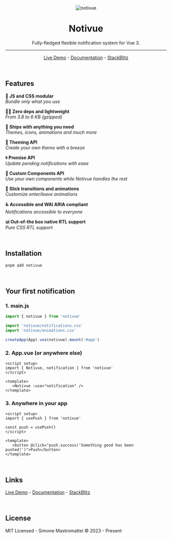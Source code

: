 <div align="center">

![notivue](https://i.ibb.co/4Mq5cnX/cover.png)

# Notivue

Fully-fledged flexible notification system for Vue 3.

---

[Live Demo](https://notivue.netlify.app/) - [Documentation]() - [StackBlitz]()

</div>

<br />

## Features

**🧬 JS and CSS modular**  
_Bundle only what you use_

**🧚‍♂️ Zero deps and lightweight**  
_From 3.8 to 6 KB (gzipped)_

**🔰 Ships with anything you need**  
_Themes, icons, animations and much more_

**💅 Theming API**  
_Create your own theme with a breeze_

**🌀 Promise API**  
_Update pending notifications with ease_

**🧩 Custom Components API**  
_Use your own components while Notivue handles the rest_

**🎢 Slick transitions and animations**  
_Customize enter/leave animations_

**♿️ Accessible and WAI ARIA compliant**  
_Notifications accessible to everyone_

**🕉 Out-of-the box native RTL support**  
_Pure CSS RTL support_

<br />

## Installation

```bash
pnpm add notivue
```

<br />

## Your first notification

### 1. main.js

```js
import { notivue } from 'notivue'

import 'notivue/notifications.css'
import 'notivue/animations.css'

createApp(App).use(notivue).mount('#app')
```

### 2. App.vue (or anywhere else)

```vue
<script setup>
import { Notivue, notification } from 'notivue'
</script>

<template>
   <Notivue :use="notification" />
</template>
```

### 3. Anywhere in your app

```vue
<script setup>
import { usePush } from 'notivue'

const push = usePush()
</script>

<template>
   <button @click="push.success('Something good has been pushed!')">Push</button>
</template>
```

<br />

## Links

[Live Demo](https://notivue.netlify.app/) - [Documentation]() - [StackBlitz]()

<br />

## License

MIT Licensed - Simone Mastromattei © 2023 - Present
